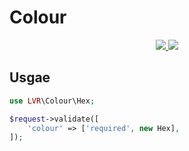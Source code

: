 # Colour

<p align="center">
  <a href="https://github.com/laravel-validation-rules/colour/blob/master/LICENSE">
    <img src="https://img.shields.io/github/license/laravel-validation-rules/colour.svg?style=flat-square">
  </a>
  <a href="https://twitter.com/clarkeash">
    <img src="http://img.shields.io/badge/author-@clarkeash-blue.svg?style=flat-square">
  </a>
</p>

## Usgae

```php
use LVR\Colour\Hex;

$request->validate([
    'colour' => ['required', new Hex],
]);
```
